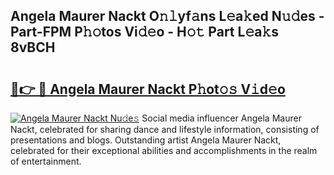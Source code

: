 ## Angela Maurer Nackt O𝚗𝚕yf𝚊ns L𝚎a𝚔ed N𝚞𝚍es - Part-FPM P𝚑𝚘tos Vi𝚍𝚎o - H𝚘𝚝 Part L𝚎a𝚔s 8vBCH

# <h2><a href="http://kfc0u2.oniu.top/?m=Angela+Maurer+Nackt">🔗👉 🔴 Angela Maurer Nackt P𝚑ot𝚘𝚜 V𝚒d𝚎o</a></h2>

[![Angela Maurer Nackt Nu𝚍e𝚜](https://i.imgur.com/0qMVB7G.gif)](http://kfc0u2.oniu.top/?m=Angela+Maurer+Nackt)
Social media influencer Angela Maurer Nackt, celebrated for sharing dance and lifestyle information, consisting of presentations and blogs. Outstanding artist Angela Maurer Nackt, celebrated for their exceptional abilities and accomplishments in the realm of entertainment.  
